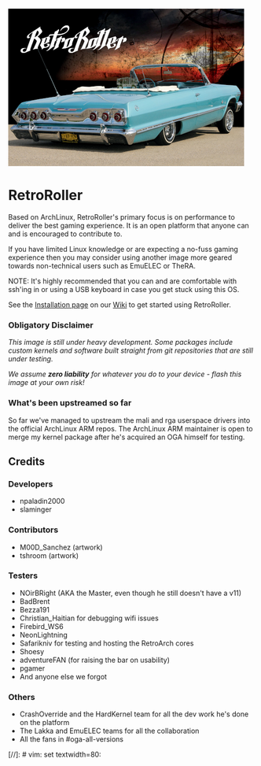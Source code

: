 ![alt text](logo.png "RetroRoller")

# RetroRoller

Based on ArchLinux, RetroRoller's primary focus is on performance to deliver the
best gaming experience. It is an open platform that anyone can and is encouraged
to contribute to.

If you have limited Linux knowledge or are expecting a no-fuss gaming experience
then you may consider using another image more geared towards non-technical
users such as EmuELEC or TheRA.

NOTE: It's highly recommended that you can and are comfortable with ssh'ing in
or using a USB keyboard in case you get stuck using this OS.

See the [Installation page](https://github.com/valadaa48/retroroller/wiki/Installation) on our [Wiki](https://github.com/valadaa48/retroroller/wiki) to get started using RetroRoller. 

### Obligatory Disclaimer

<i>This image is still under heavy development. Some packages include
custom kernels and software built straight from git repositories that
are still under testing. 

We assume <b>zero liability</b> for whatever you do to your device - 
flash this image at your own risk!</i>


### What's been upstreamed so far

So far we've managed to upstream the mali and rga userspace drivers into the
official ArchLinux ARM repos. The ArchLinux ARM maintainer is open to merge 
my kernel package after he's acquired an OGA himself for testing.

## Credits

### Developers

- npaladin2000
- slaminger

### Contributors

- M00D\_Sanchez (artwork)
- tshroom (artwork)

### Testers

- NOirBRight (AKA the Master, even though he still doesn't have a v11)
- BadBrent
- Bezza191
- Christian\_Haitian for debugging wifi issues
- Firebird\_WS6
- NeonLightning
- Safarikniv for testing and hosting the RetroArch cores
- Shoesy
- adventureFAN (for raising the bar on usability)
- pgamer
- And anyone else we forgot

### Others

- CrashOverride and the HardKernel team for all the dev work he's done on the platform
- The Lakka and EmuELEC teams for all the collaboration
- All the fans in #oga-all-versions

[//]: # vim: set textwidth=80:
